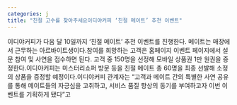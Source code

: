 ```yaml
---
categories: j
title: "친절 고수를 찾아주세요이디야커피 ‘친절 메이트’ 추천 이벤트"
---
```

이디야커피가 다음 달 10일까지 ‘친절 메이트’ 추천 이벤트를 진행한다. 메이트는 매장에서 근무하는 아르바이트생이다.참여를 희망하는 고객은 홈페이지 이벤트 페이지에서 설문 참여 및 사연을 접수하면 된다. 고객 중 150명을 선정해 모바일 상품권 1만 원권을 증정한다.이디야커피는 미스터리쇼퍼 방문 등을 친절 메이트 총 60명을 최종 선발해 소정의 상품을 증정할 예정이다.이디야커피 관계자는 “고객과 메이트 간의 특별한 사연 공유를 통해 메이트들의 자긍심을 고취하고, 서비스 품질 향상의 동기를 부여하고자 이번 이벤트를 기획하게 됐다”고